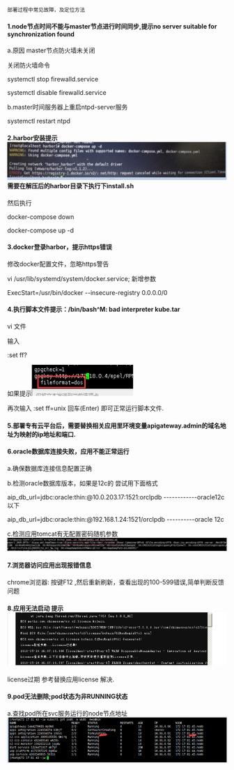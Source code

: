 ```
                                                                              部署过程中常见故障，及定位方法
```

#### **1.node节点时间不能与master节点进行时间同步,提示no server suitable for synchronization found**

a.原因 master节点防火墙未关闭

关闭防火墙命令

systemctl stop firewalld.service

systemctl disable firewalld.service

b.master时间服务器上重启ntpd-server服务

systemctl restart ntpd

#### **2.harbor安装提示**![](/assets/12.png)需要在解压后的harbor目录下执行下install.sh

然后执行

docker-compose down

docker-compose up -d

#### **3.docker登录harbor，提示https错误**

修改docker配置文件，忽略https警告

vi /usr/lib/systemd/system/docker.service; 新增参数

ExecStart=/usr/bin/docker  --insecure-registry 0.0.0.0/0

#### **4.执行脚本文件提示：/bin/bash^M: bad interpreter kube.tar**

vi 文件

输入

:set ff?

如果提示![](/assets/13.png)

再次输入 :set ff=unix 回车\(Enter\) 即可正常运行脚本文件.

#### **5.部署专有云平台后，需要替换相关应用里环境变量apigateway.admin的域名地址为映射的ip地址和端口.**

#### **6.oracle数据库连接失败，应用不能正常运行**

a.确保数据库连接信息配置正确

b.检测oracle数据库版本，如果是12c的 尝试用下面格式

aip\_db\_url=jdbc:oracle:thin:@10.0.203.17:1521:orclpdb  ------------oracle12c以下

aip\_db\_url=jdbc:oracle:thin:@192.168.1.24:1521/orclpdb ----------oracle 12c

c.检测应用tomcat有无配置密码随机参数![](/assets/17.jpg)

#### **7.浏览器访问应用出现报错信息**

chrome浏览器: 按键F12 ,然后重新刷新，查看出现的100-599错误,简单判断反馈问题

#### **8.应用无法启动 提示**![](/assets/14.png)

license过期 参考替换应用license 解决.

#### **9.pod无法删除;pod状态为非RUNNING状态**

a.查找pod所在svc服务运行的node节点地址![](/assets/20.png)

